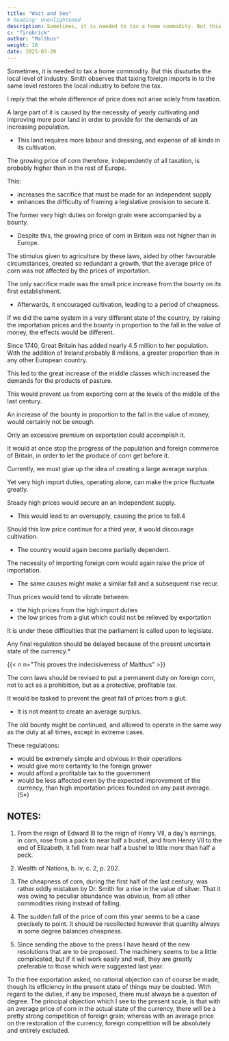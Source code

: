 ```yaml
---
title: "Wait and See"
# heading: Unenlightened
description: Sometimes, it is needed to tax a home commodity. But this disuturbs the local level of industry
c: "firebrick"
author: "Malthus"
weight: 18
date: 2025-03-20
---
```




Sometimes, it is needed to tax a home commodity. But this disuturbs the local level of industry. Smith observes that taxing foreign imports in to the same level restores the local industry to before the tax. 

<!-- Smith observes, that when the necessities of a state have obliged it to lay a tax upon a home commodity, a duty of equal amount upon the same kind of commodity when imported from abroad, only tends to restore the level of industry which had necessarily been disturbed by the tax. -->

I reply that the whole difference of price does not arise solely from taxation. 

A large part of it is caused by the necessity of yearly cultivating and improving more poor land in order to provide for the demands of an increasing population.
- This land requires more labour and dressing, and expense of all kinds in its cultivation.

The growing price of corn therefore, independently of all taxation, is probably higher than in the rest of Europe.

This:
- increases the sacrifice that must be made for an independent supply
- enhances the difficulty of framing a legislative provision to secure it.

The former very high duties on foreign grain were accompanied by a bounty.
- Despite this, the growing price of corn in Britain was not higher than in Europe.

The stimulus given to agriculture by these laws, aided by other favourable circumstances, created so redundant a growth, that the average price of corn was not affected by the prices of importation.

The only sacrifice made was the small price increase from the bounty on its first establishment.
- Afterwards, it encouraged cultivation, leading to a period of cheapness.

If we did the same system in a very different state of the country, by raising the importation prices and the bounty in proportion to the fall in the value of money, the effects would be different. 

Since 1740, Great Britain has added nearly 4.5 million to her population. With the addition of Ireland probably 8 millions, a greater proportion than in any other European country.

This led to the great increase of the middle classes which increased the demands for the products of pasture.

 <!-- have probably been augmented in a still greater proportion. Under these circumstances it is scarcely conceivable that any effects could make us again -->

This would prevent us from exporting corn at the levels of the middle of the last century.

An increase of the bounty in proportion to the fall in the value of money, would certainly not be enough.

Only an excessive premium on exportation could accomplish it.

It would at once stop the progress of the population and foreign commerce of Britain, in order to let the produce of corn get before it.

Currently, we must give up the idea of creating a large average surplus. 

Yet very high import duties, operating alone, can make the price fluctuate greatly. 

Steady high prices would secure an an independent supply.
- This would lead to an oversupply, causing the price to fall.4 

<!-- , an abundant crop which cannot be relieved by exportation, must occasion a very sudden fall.(4*)  -->

Should this low price continue for a third year, it would discourage cultivation.
- The country would again become partially dependent.

The necessity of importing foreign corn would again raise the price of importation.
- The same causes might make a similar fall and a subsequent rise recur.

Thus prices would tend to vibrate between:
- the high prices from the high import duties
- the low prices from a glut which could not be relieved by exportation

It is under these difficulties that the parliament is called upon to legislate. 

Any final regulation should be delayed because of the present uncertain state of the currency.*

{{< n n="This proves the indecisiveness of Malthus" >}}


The corn laws should be revised to put a permanent duty on foreign corn, not to act as a prohibition, but as a protective, profitable tax.

<!-- Should it however be determined to proceed immediately to a revision of the present laws, in order to render them more efficacious, there would be some obvious advantages, both as a temporary and permanent measure, in giving to the restrictions the form of a constant  -->

It would be tasked to prevent the great fall of prices from a glut.
- It is not meant to create an average surplus.

The old bounty might be continued, and allowed to operate in the same way as the duty at all times, except in extreme cases.

These regulations:
- would be extremely simple and obvious in their operations
- would give more certainty to the foreign grower
- would afford a profitable tax to the government
- would be less affected even by the expected improvement of the currency, than high importation prices founded on any past average.(5*)



## NOTES:

1. From the reign of Edward III to the reign of Henry VII, a day's earnings, in corn, rose from a pack to near half a bushel, and from Henry VII to the end of Elizabeth, it fell from near half a bushel to little more than half a peck.

2. Wealth of Nations, b. iv, c. 2, p. 202.

3. The cheapness of corn, during the first half of the last century, was rather oddly mistaken by Dr. Smith for a rise in the value of silver. That it was owing to peculiar abundance was obvious, from all other commodities rising instead of falling.

4. The sudden fall of the price of corn this year seems to be a case precisely to point. It should be recollected however that quantity always in some degree balances cheapness.

5. Since sending the above to the press I have heard of the new resolutions that are to be proposed. The machinery seems to be a little complicated, but if it will work easily and well, they are greatly preferable to those which were suggested last year.

To the free exportation asked, no rational objection can of course be made, though its efficiency in the present state of things may be doubted. With regard to the duties, if any be imposed, there must always be a queston of degree. The principal objection which I see to the present scale, is that with an average price of corn in the actual state of the currency, there will be a pretty strong competition of foreign grain; whereas with an average price on the restoration of the currency, foreign competition will be absolutely and entirely excluded.

<!-- [Transcriber's note: The sentence

It is alleged, first, that security is of still more importance than wealth, and that a great country likely to excite the jealousy of others, if it become dependent for the support of any considerable portion of people upon foreign corn, exposes itself to the risk of having its most essential supplies suddenly fail at the time of its greatest need.

originally read:

It is alleged, first, that security is of still more importance than wealth, and that a great country likely to excite the jealousy of others, if its it become dependent for the support of any considerable portion of people upon foreign corn, exposes itself to the risk of having its most essential supplies suddenly fail at the time of its greatest need.

This was probably a printer's error.] -->
